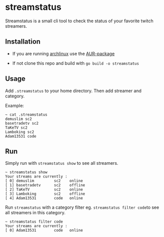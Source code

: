 streamstatus
==============================

Streamstatus is a small cli tool to check the status of your favorite twitch streamers.

## Installation

- If you are running [archlinux](https://www.archlinux.org/) use the [AUR-package](https://aur.archlinux.org/packages/streamstatus/)

- If not clone this repo and build with `go build -o streamstatus`

## Usage

Add `.streamstatus` to your home directory. Then add streamer and category.

Example:
```
~ cat .streamstatus
demuslim sc2
basetradetv sc2 
TaKeTV sc2 
Lamboking sc2 
Adam13531 code
```

## Run

Simply run with `streamstatus show` to see all streamers.

```
~ streamstatus show
Your streams are currently :
[ 0] demuslim         sc2    online
[ 1] basetradetv      sc2    offline
[ 2] TaKeTV           sc2    online
[ 3] Lamboking        sc2    offline
[ 4] Adam13531        code   online
```

Run `streamstatus` with a category filter eg. `streamstatus filter code`to see all streamers in this category.

```
~ streamstatus filter code
Your streams are currently :
[ 0] Adam13531        code   online
```


